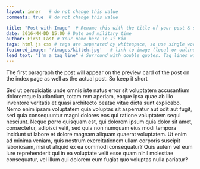 ```yaml
---
layout: inner   # do not change this value
comments: true  # do not change this value

title: "Post with Image"  # Rename this with the title of your post & surround with double quotes
date: 2016-MM-DD 15:00 # Date and military time
author: First Last # Your name here ie Ji Kim
tags: html js css # tags are separated by whitespace, so use single words.
featured_image: '/images/kitteh.jpg'   # link to image (local or online) in single quotes. If you want to add it locally.... place in images folder.
lead_text: "I'm a tag line" # Surround with double quotes. Tag lines will appear above the content of the post within each post.
---
```

The first paragraph the post will appear on the preview card of the post on the index page as well as the actual post. So keep it short

Sed ut perspiciatis unde omnis iste natus error sit voluptatem accusantium doloremque laudantium, totam rem aperiam, eaque ipsa quae ab illo inventore veritatis et quasi architecto beatae vitae dicta sunt explicabo. Nemo enim ipsam voluptatem quia voluptas sit aspernatur aut odit aut fugit, sed quia consequuntur magni dolores eos qui ratione voluptatem sequi nesciunt. Neque porro quisquam est, qui dolorem ipsum quia dolor sit amet, consectetur, adipisci velit, sed quia non numquam eius modi tempora incidunt ut labore et dolore magnam aliquam quaerat voluptatem. Ut enim ad minima veniam, quis nostrum exercitationem ullam corporis suscipit laboriosam, nisi ut aliquid ex ea commodi consequatur? Quis autem vel eum iure reprehenderit qui in ea voluptate velit esse quam nihil molestiae consequatur, vel illum qui dolorem eum fugiat quo voluptas nulla pariatur?
